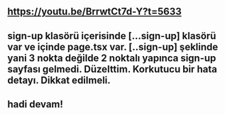 ## https://youtu.be/BrrwtCt7d-Y?t=5633

## sign-up klasörü içerisinde [...sign-up] klasörü var ve içinde page.tsx var. [..sign-up] şeklinde yani 3 nokta değilde 2 noktalı yapınca sign-up sayfası gelmedi. Düzelttim. Korkutucu bir hata detayı. Dikkat edilmeli. 

## hadi devam!